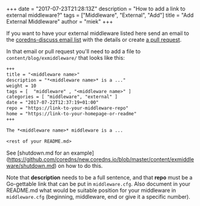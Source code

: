 +++
date = "2017-07-23T21:28:13Z"
description = "How to add a link to external middleware?"
tags = ["Middleware", "External", "Add"]
title = "Add External Middleware"
author = "miek"
+++

If you want to have your external middleware listed here send an email to the [coredns-discuss email
list](/community) with the details or create [a pull
request](https://github.com/coredns/coredns.io).

In that email or pull request you'll need to add a file to `content/blog/exmiddleware/` that looks
like this:

~~~ txt
+++
title = "<middleware name>"
description = "*<middleware name>* is a ..."
weight = 10
tags = [  "middleware" , "<middleware name>" ]
categories = [ "middleware", "external" ]
date = "2017-07-22T12:37:19+01:00"
repo = "https://link-to-your-middleware-repo"
home = "https://link-to-your-homepage-or-readme"
+++

The *<middleware name>* middleware is a ...

<rest of your README.md>
~~~

See [shutdown.md for an example]
(https://github.com/coredns/new.coredns.io/blob/master/content/exmiddleware/shutdown.md) on how to do
this.

Note that **description** needs to be a full sentence, and that **repo** must be a Go-gettable link
that can be put in `middleware.cfg`. Also document in your README.md what would be suitable position
for your middleware in `middleware.cfg` (beginning, middleware, end or give it a specific number).
